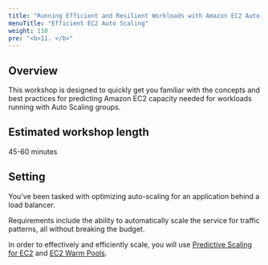 ```yaml
---
title: "Running Efficient and Resilient Workloads with Amazon EC2 Auto Scaling"
menuTitle: "Efficient EC2 Auto Scaling"
weight: 110
pre: "<b>11. </b>"
---
```


## Overview 
This workshop is designed to quickly get you familiar with the concepts and best practices for predicting Amazon EC2 capacity needed for workloads running with Auto Scaling groups.

## Estimated workshop length
45-60 minutes

## Setting

You've been tasked with optimizing auto-scaling for an application behind a load balancer.

Requirements include the ability to automatically scale the service for traffic patterns, all without breaking the budget.

In order to effectively and efficiently scale, you will use [Predictive Scaling for EC2](https://aws.amazon.com/blogs/aws/new-predictive-scaling-for-ec2-powered-by-machine-learning/) and [EC2 Warm Pools](https://aws.amazon.com/blogs/compute/scaling-your-applications-faster-with-ec2-auto-scaling-warm-pools/).